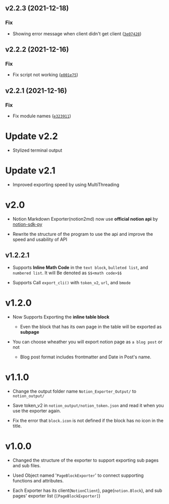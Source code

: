 <!--next-version-placeholder-->

## v2.2.3 (2021-12-18)
### Fix
* Showing error message when client didn't get client ([`3e07428`](https://github.com/echo724/notion2md/commit/3e07428c96adc37a70c8fcd9cda70dae59873656))

## v2.2.2 (2021-12-16)
### Fix
* Fix script not working ([`e001e75`](https://github.com/echo724/notion2md/commit/e001e75eb8cd7c19f702510008e872cec9e7a331))

## v2.2.1 (2021-12-16)
### Fix
* Fix module names ([`e323911`](https://github.com/echo724/notion2md/commit/e3239110f8a72fd337b58ba2221b0df136f8c6a1))

# Update v2.2

- Stylized terminal output

# Update v2.1

- Improved exporting speed by using MultiThreading

# v2.0

- Notion Markdown Exporter(notion2md) now use **official notion api** by [notion-sdk-py](https://github.com/ramnes/notion-sdk-py)

- Rewrite the structure of the program to use the api and improve the speed and usability of API

## v1.2.2.1

- Supports **Inline Math Code** in the `text block`, `bulleted list`, and `numbered list`. It will Be denoted as `$$<math code>$$`

- Supports Call `export_cli()` with `token_v2`, `url`, and `bmode`

# v1.2.0

- Now Supports Exporting the **inline table block**
    
    - Even the block that has its own page in the table will be exported as **subpage**

- You can choose wheather you will export notion page as `a blog post` or not

    - Blog post format includes frontmatter and Date in Post's name.

# v1.1.0

- Change the output folder name `Notion_Exporter_Output/` to `notion_output/`

- Save token_v2 in `notion_output/notion_token.json` and read it when you use the exporter again.

- Fix the error that `block.icon` is not defined if the block has no icon in the title.

# v1.0.0

- Changed the structure of the exporter to support exporting sub pages and sub files.

- Used Object named '`PageBlockExporter`' to connect supporting functions and attributes.

- Each Exporter has its client(`NotionClient`), page(`notion.Block`), and sub pages' exporter list (`[PageBlockExporter]`)
